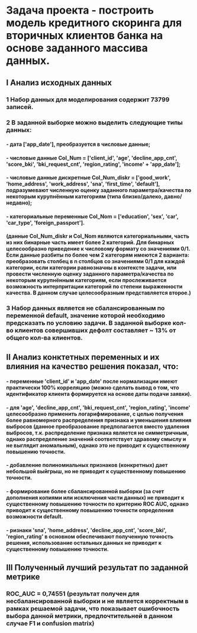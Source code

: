 # Задача проекта - построить модель кредитного скоринга для вторичных клиентов банка на основе заданного массива данных.

## I Анализ исходных данных
### 1 Набор данных для моделирования содержит 73799 записей.
### 2 В заданной выборке можно выделить следующие типы данных:
#### - дата ['app_date'], преобразуется в числовые данные;
#### - числовые данные Col_Num = ['client_id', 'age', 'decline_app_cnt', 'score_bki', 'bki_request_cnt', 'region_rating', 'income' + 'app_date'];
#### - числовые данные дискретные Col_Num_diskr = ['good_work', 'home_address', 'work_address', 'sna', 'first_time', 'default'], подразумевают численную оценку заданного параметра/качества по некоторым курупнённым категориям (типа близко/далеко, давно/недавно);
#### - категориальные переменные Col_Nom = ['education', 'sex', 'car', 'car_type', 'foreign_passport'].
#### (данные Col_Num_diskr и Col_Nom являются категориальными, часть из них бинарные часть имеет более 2 категорий. Для бинарных целесообразно приведение к числовому формату со значениями 0/1. Если данные разбиты по более чем 2 категорям имеются 2 варианта: преобразовать столбец в n столбцов со значениями 0/1 для каждой категории, если категории равнозначны в контексте задачи, или провести численную оценку заданного параметра/качества по некоторым курупнённым категориям, если прослеживается возможность интерпритации категорий по степени выраженности качества. В данном случае целесообразным представляется второе.)
### 3 Набор данных является не сбалансированным по переменной default, значение которой необходимо предсказать по условию задачи. В заданной выборке кол-во клиентов совершивших дефолт составляет ~ 13% от общего кол-ва клиентов.

## II Анализ конктетных переменных и их влияния на качество решения показал, что:
#### - переменные 'client_id' и 'app_date' после нормализации имеют практически 100% корреляцию (можно сделать вывод о том, что идентификатор клиента формируется на основе даты подачи заявки).
#### - для 'age', 'decline_app_cnt', 'bki_request_cnt', 'region_rating', 'income' целесообразно применить логарифмирование, с целью получения более равномерного распределения признака и уменьшения влияния выбросов (данное преобразование предполагается вместо удаления выбросов, т.к. распределение признака является не симметричным, однако распределение значений соответствует здравому смыслу и не выглядит аномальным), однако это не приводит к существенному повышению точности.
#### - добавление полиномиальных признаков (конкретных) дает небольшой выйгрыш, но не приводит к существенному повышению точности.
#### - формирование более сбалансированной выборки (за счет дополнения копиями или исключения части данных) не приводит к существенному повышению точности по критерию ROC AUC, однако приводит к существенному повышению точности определения возможности default.
#### - ризнаки 'sna', 'home_address', 'decline_app_cnt', 'score_bki', 'region_rating' в основном обеспечивают полученную точность решения, использование остальных данных не приводит к существенному повышению точности.

## III Полученный лучший результат по заданной метрике
### ROC_AUC = 0,74551 (результат получен для несбалансированной выборки и не является корректным в рамках решаемой задачи, что показывает ошибочность выбора данной метрики, предпочтительней в данном случае F1 и confusion matrix)